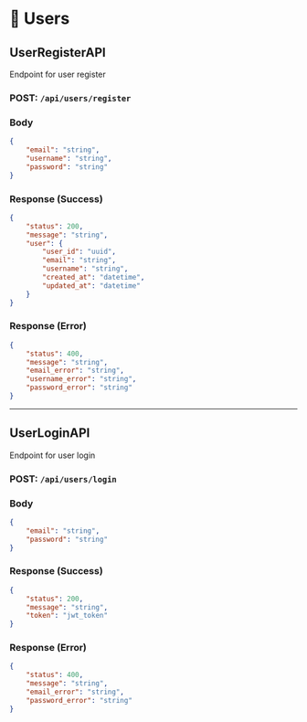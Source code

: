 # 📁 Users 

## UserRegisterAPI
Endpoint for user register

### POST: `/api/users/register`

### Body
```json
{
    "email": "string",
    "username": "string",
    "password": "string"
}
```

### Response (Success)
```json
{
    "status": 200,
    "message": "string",
    "user": {
        "user_id": "uuid",
        "email": "string",
        "username": "string",
        "created_at": "datetime",
        "updated_at": "datetime"
    }
}
```

### Response (Error)
```json
{
    "status": 400,
    "message": "string",
    "email_error": "string",
    "username_error": "string",
    "password_error": "string"
}
```

---

## UserLoginAPI
Endpoint for user login

### POST: `/api/users/login`

### Body
```json
{
    "email": "string",
    "password": "string"
}
```

### Response (Success)
```json
{
    "status": 200,
    "message": "string",
    "token": "jwt_token"
}
```

### Response (Error)
```json
{
    "status": 400,
    "message": "string",
    "email_error": "string",
    "password_error": "string"
}
```
